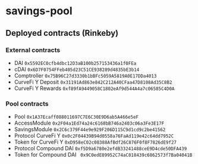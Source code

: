 # savings-pool

## Deployed contracts (Rinkeby)
### External contracts
* DAI `0x5592EC0cfb4dbc12D3aB100b257153436a1f0FEa`
* cDAI `0x6D7F0754FFeb405d23C51CE938289d4835bE3b14`
* Comptroller `0x75B96C27d3330b1bBFc5059A5819A0E17DDa4013`
* CurveFi Y Deposit `0x31191Ad863e842C212A40CFaa47D8108Ad35C8B2`
* CurveFi Y Rewards `0xf89fA9449058C1802eAf9d544A4a7c06585C4D0A`

### Pool contracts
* Pool `0x1A37Ecaff088011697C7E6C30E9D6ab5A466e5eF`
* AccessModule `0x2F04a1Ed74a24c6168bB746a2403c06a3Fe3E17F`
* SavingsModule `0x2C6c379F44e9e929F206D115C9d1cd9c2be41562`
* Protocol CurveFi Y `0x0c2F04439B94d0558a76FaAd119e42c64dd7952C`
* Token for CurveFi Y `0xD958eC02c08388AfBdf26C876F0f8F7826dE9f27`
* Protocol Compound DAI `0xf5D9a6780e2efdB33241488ceE9D4cde50DFA439`
* Token for Compound DAI ` 0x9C0edE89952C74aC818439c6862573f7Ba04041B`
